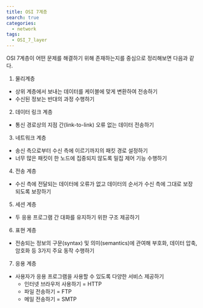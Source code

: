 ```yaml
---
title: OSI 7계층
search: true
categories:
  - network
tags:
  - OSI_7_layer
---
```


OSI 7계층이 어떤 문제를 해결하기 위해 존재하는지를 중심으로 정리해보면 다음과 같다.

1. 물리계층
- 상위 계층에서 보내는 데이터를 케이블에 맞게 변환하여 전송하기
- 수신된 정보는 반대의 과정 수행하기
2. 데이터 링크 계층
- 통신 경로상의 지점 간(link-to-link) 오류 없는 데이터 전송하기
3. 네트워크 계층
- 송신 측으로부터 수신 측에 이르기까지의 패킷 경로 설정하기
- 너무 많은 패킷이 한 노드에 집중되지 않도록 밀집 제어 기능 수행하기
4. 전송 계층
- 수신 측에 전달되는 데이터에 오류가 없고 데이터의 순서가 수신 측에 그대로 보장되도록 보장하기
5. 세션 계층
- 두 응용 프로그램 간 대화를 유지하기 위한 구조 제공하기
6. 표현 계층
- 전송되는 정보의 구문(syntax) 및 의미(semantics)에 관여해 부호화, 데이터 압축, 암호화 등 3가지 주요 동작 수행하기
7. 응용 계층
- 사용자가 응용 프로그램을 사용할 수 있도록 다양한 서비스 제공하기
  - 인터넷 브라우저 사용하기 = HTTP
  - 파일 전송하기 = FTP
  - 메일 전송하기 = SMTP
